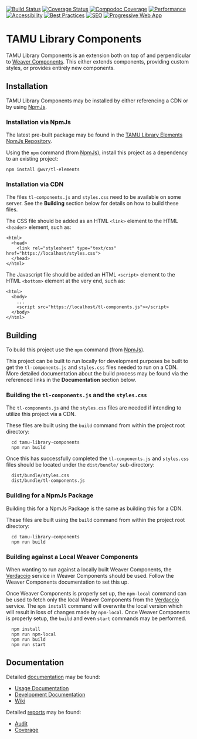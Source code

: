 [![Build Status](https://github.com/TAMULib/tamu-library-components/workflows/Build/badge.svg)](https://github.com/TAMULib/tamu-library-components/actions?query=workflow%3ABuild)
[![Coverage Status](https://coveralls.io/repos/github/TAMULib/tamu-library-components/badge.svg?branch=master)](https://coveralls.io/github/TAMULib/tamu-library-components?branch=master)
[![Compodoc Coverage](https://tamulib.github.io/tamu-library-components/docs/development/images/coverage-badge-documentation.svg)](https://tamulib.github.io/tamu-library-components/docs/development/coverage.html)
[![Performance](https://tamulib.github.io/tamu-library-components/reports/audit/assets/performance.svg)](https://tamulib.github.io/tamu-library-components/reports/audit/#performance)
[![Accessibility](https://tamulib.github.io/tamu-library-components/reports/audit/assets/accessibility.svg)](https://tamulib.github.io/tamu-library-components/reports/audit/#accessibility)
[![Best Practices](https://tamulib.github.io/tamu-library-components/reports/audit/assets/best-practices.svg)](https://tamulib.github.io/tamu-library-components/reports/audit/#best-practices)
[![SEO](https://tamulib.github.io/tamu-library-components/reports/audit/assets/seo.svg)](https://tamulib.github.io/tamu-library-components/reports/audit/#seo)
[![Progressive Web App](https://tamulib.github.io/tamu-library-components/reports/audit/assets/pwa.svg)](https://tamulib.github.io/tamu-library-components/reports/audit/#pwa)

# TAMU Library Components

TAMU Library Components is an extension both on top of and perpendicular to [Weaver Components](https://github.com/TAMULib/weaver-components).
This either extends components, providing custom styles, or provides entirely new components.

## Installation

TAMU Library Components may be installed by either referencing a CDN or by using [NpmJs](https://www.npmjs.com/).

### Installation via NpmJs

The latest pre-built package may be found in the [TAMU Library Elements NpmJs Repository](https://www.npmjs.com/package/@wvr/tl-elements).

Using the `npm` command (from [NpmJs](https://www.npmjs.com/)), install this project as a dependency to an existing project:
```
npm install @wvr/tl-elements
```

### Installation via CDN

The files `tl-components.js` and `styles.css` need to be available on some server.
See the **Building** section below for details on how to build these files.

The CSS file should be added as an HTML `<link>` element to the HTML `<header>` element, such as:
```
<html>
  <head>
    <link rel="stylesheet" type="text/css" href="https://localhost/styles.css">
  </head>
</html>
```

The Javascript file should be added an HTML `<script>` element to the HTML `<bottom>` element at the very end, such as:
```
<html>
  <body>
    ...
    <script src="https://localhost/tl-components.js"></script>
  </body>
</html>
```

## Building

To build this project use the `npm` command (from [NpmJs](https://www.npmjs.com/)).

This project can be built to run locally for development purposes be built to get the `tl-components.js` and `styles.css` files needed to run on a CDN.
More detailed documentation about the build process may be found via the referenced links in the **Documentation** section below.

### Building the `tl-components.js` and the `styles.css`

The `tl-components.js` and the `styles.css` files are needed if intending to utilize this project via a CDN.

These files are built using the `build` command from within the project root directory:
```
  cd tamu-library-components
  npm run build
```

Once this has successfully completed the `tl-components.js` and `styles.css` files should be located under the `dist/bundle/` sub-directory:
```
  dist/bundle/styles.css
  dist/bundle/tl-components.js
```

### Building for a NpmJs Package

Building this for a NpmJs Package is the same as building this for a CDN.

These files are built using the `build` command from within the project root directory:
```
  cd tamu-library-components
  npm run build
```

### Building against a Local Weaver Components

When wanting to run against a locally built Weaver Components, the [Verdaccio](https://verdaccio.org/) service in Weaver Components should be used.
Follow the Weaver Components documentation to set this up.

Once Weaver Components is properly set up, the `npm-local` command can be used to fetch only the local Weaver Components from the [Verdaccio](https://verdaccio.org/) service.
The `npm install` command will overwrite the local version which will result in loss of changes made by `npm-local`.
Once Weaver Components is properly setup, the `build` and even `start` commands may be performed.
```
  npm install
  npm run npm-local
  npm run build
  npm run start
```

## Documentation

Detailed [documentation](https://tamulib.github.io/tamu-library-components/docs) may be found:
- [Usage Documentation](https://tamulib.github.io/tamu-library-components/docs/usage)
- [Development Documentation](https://tamulib.github.io/tamu-library-components/docs/development/index.html)
- [Wiki](https://github.com/TAMULib/tamu-library-components/wiki)

Detailed [reports](https://tamulib.github.io/tamu-library-components/reports) may be found:
- [Audit](https://tamulib.github.io/tamu-library-components/reports/audit/index.html)
- [Coverage](https://tamulib.github.io/tamu-library-components/reports/coverage/tl-elements/index.html)
